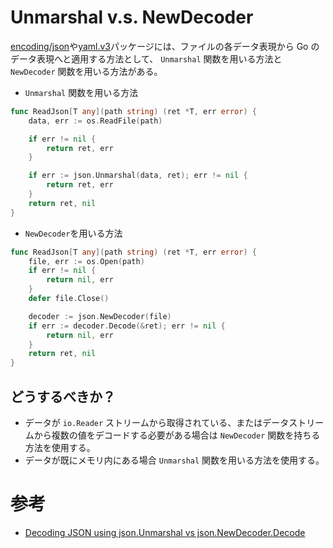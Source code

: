 # Unmarshal v.s. NewDecoder

[encoding/json](https://pkg.go.dev/encoding/json)や[yaml.v3](https://pkg.go.dev/gopkg.in/yaml.v3)パッケージには、ファイルの各データ表現から Go のデータ表現へと適用する方法として、 `Unmarshal` 関数を用いる方法と `NewDecoder` 関数を用いる方法がある。

- `Unmarshal` 関数を用いる方法

```go
func ReadJson[T any](path string) (ret *T, err error) {
	data, err := os.ReadFile(path)

	if err != nil {
		return ret, err
	}

	if err := json.Unmarshal(data, ret); err != nil {
		return ret, err
	}
	return ret, nil
}
```

- `NewDecoder`を用いる方法

```go
func ReadJson[T any](path string) (ret *T, err error) {
	file, err := os.Open(path)
	if err != nil {
		return nil, err
	}
	defer file.Close()

	decoder := json.NewDecoder(file)
	if err := decoder.Decode(&ret); err != nil {
		return nil, err
	}
	return ret, nil
}
```

## どうするべきか？

- データが `io.Reader` ストリームから取得されている、またはデータストリームから複数の値をデコードする必要がある場合は `NewDecoder` 関数を持ちる方法を使用する。
- データが既にメモリ内にある場合 `Unmarshal` 関数を用いる方法を使用する。

# 参考

- [Decoding JSON using json.Unmarshal vs json.NewDecoder.Decode](https://stackoverflow.com/questions/21197239/decoding-json-using-json-unmarshal-vs-json-newdecoder-decode)
